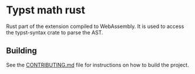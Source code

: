# Typst math rust
Rust part of the extension compiled to WebAssembly. It is used to access the typst-syntax crate to parse the AST.

## Building
See the [CONTRIBUTING.md](../CONTRIBUTING.md) file for instructions on how to build the project.